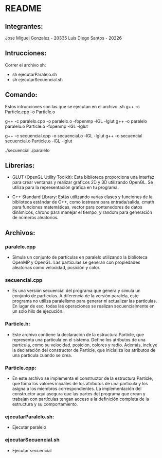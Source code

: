 # README
## Integrantes:
Jose Miguel Gonzalez - 20335
Luis Diego Santos - 20226

## Intrucciones:
Correr el archivo sh:
- sh ejecutarParalelo.sh
- sh ejecutarSecuencial.sh

## Comando:
Estos intrucciones son las que se ejecutan en el archivo .sh
g++ -c Particle.cpp -o Particle.o

g++ -c paralelo.cpp -o paralelo.o -fopenmp -lGL -lglut
g++ -o paralelo paralelo.o Particle.o -fopenmp -lGL -lglut

g++ -c secuencial.cpp -o secuencial.o -lGL -lglut
g++ -o secuencial secuencial.o Particle.o -lGL -lglut

./secuencial <numero>
./paralelo <numero>

## Librerias:
- GLUT (OpenGL Utility Toolkit): Esta biblioteca proporciona una interfaz para crear ventanas y realizar gráficos 2D y 3D utilizando OpenGL. Se utiliza para la representación gráfica en tu programa.

- C++ Standard Library: Estás utilizando varias clases y funciones de la biblioteca estándar de C++, como iostream para entrada/salida, cmath para funciones matemáticas, vector para contenedores de datos dinámicos, chrono para manejar el tiempo, y random para generación de números aleatorios.

## Archivos:

### paralelo.cpp
- Simula un conjunto de partículas en paralelo utilizando la biblioteca OpenMP y OpenGL. Las partículas se generan con propiedades aleatorias como velocidad, posición y color.
### secuencial.cpp
- Es una versión secuencial del programa que genera y simula un conjunto de partículas. A diferencia de la versión paralela, este programa no utiliza paralelismo para generar ni actualizar las partículas. En lugar de eso, todas las operaciones se realizan secuencialmente en un solo hilo de ejecución.
### Particle.h:
- Este archivo contiene la declaración de la estructura Particle, que representa una partícula en el sistema. Define los atributos de una partícula, como su velocidad, posición, colores y radio. Además, incluye la declaración del constructor de Particle, que inicializa los atributos de una partícula cuando se crea.

### Particle.cpp:
- En este archivo se implementa el constructor de la estructura Particle, que toma los valores iniciales de los atributos de una partícula y los asigna a los miembros correspondientes. La implementación del constructor aquí asegura que las partes del programa que crean y trabajan con partículas tengan acceso a la definición completa de la estructura y su comportamiento.

### ejecutarParalelo.sh:
- Ejecutar paralelo

### ejecutarSecuencial.sh
- Ejecutar secuencial
